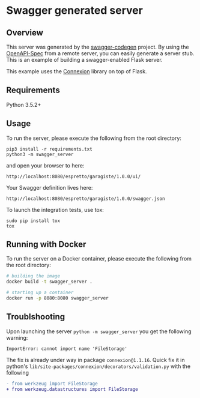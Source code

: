 # Swagger generated server

## Overview
This server was generated by the [swagger-codegen](https://github.com/swagger-api/swagger-codegen) project. By using the
[OpenAPI-Spec](https://github.com/swagger-api/swagger-core/wiki) from a remote server, you can easily generate a server stub.  This
is an example of building a swagger-enabled Flask server.

This example uses the [Connexion](https://github.com/zalando/connexion) library on top of Flask.

## Requirements
Python 3.5.2+

## Usage
To run the server, please execute the following from the root directory:

```
pip3 install -r requirements.txt
python3 -m swagger_server
```

and open your browser to here:

```
http://localhost:8080/espretto/garagiste/1.0.0/ui/
```

Your Swagger definition lives here:

```
http://localhost:8080/espretto/garagiste/1.0.0/swagger.json
```

To launch the integration tests, use tox:
```
sudo pip install tox
tox
```

## Running with Docker

To run the server on a Docker container, please execute the following from the root directory:

```bash
# building the image
docker build -t swagger_server .

# starting up a container
docker run -p 8080:8080 swagger_server
```

## Troublshooting

Upon launching the server `python -m swagger_server` you get the following warning:
```
ImportError: cannot import name 'FileStorage'
```
The fix is already under way in package `connexion@1.1.16`. Quick fix it in python's `lib/site-packages/connexion/decorators/validation.py` with the following
```diff
- from werkzeug import FileStorage
+ from werkzeug.datastructures import FileStorage
```